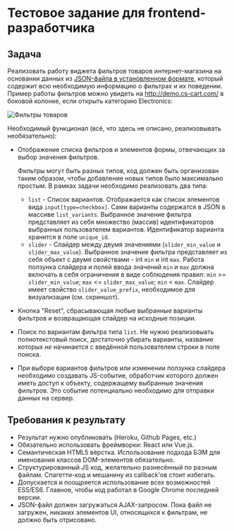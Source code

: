 # Тестовое задание для frontend-разработчика


## Задача

Реализовать работу виджета фильтров товаров интернет-магазина на основании данных из [JSON-файла в установленном формате](./files/002-json-example.json), который содержит всю необходимую информацию о фильтрах и их поведении.
Пример работы фильтров можно увидеть на http://demo.cs-cart.com/ в боковой колонке, если открыть категорию Electronics:

![Фильтры товаров](http://i.imgur.com/TYlvuAB.png)


Необходимый функционал (всё, что здесь не описано, реализовывать необязательно):
* Отображение списка фильтров и элементов формы, отвечающих за выбор значения фильтров.

    Фильтры могут быть разных типов, код должен быть организован таким образом, чтобы добавление новых типов было максимально простым. В рамках задачи необходимо реализовать два типа:
    * `list` - Список вариантов. Отображается как список элементов вида `input[type=checkbox]`. Сами варианты содержатся в JSON в массиве `list_variants`. Выбранное значение фильтра представляет из себя множество (массив) идентификаторов выбранных пользователем вариантов. Идентификатор варианта хранится в поле `unique_id`.  
    * `slider` - Слайдер между двумя значениями (`slider_min_value` и `slider_max_value`). Выбранное значение фильтра представляет из себя объект с двумя свойствами - int `min` и int `max`. Работа ползунка слайдера и полей ввода значений `min` и `max` должна включать в себя ограничения в виде соблюдения правил: `min` >= `slider_min_value`; `max` <= `slider_max_value`; `min` < `max`. Слайдер имеет свойство `slider_value_prefix`, необходимое для визуализации (см. скриншот).
* Кнопка "Reset", сбрасывающая любые выбранные варианты фильтров и возвращающая слайдер на исходные позиции.
* Поиск по вариантам фильтра типа `list`. Не нужно реализовыать полнотекстовый поиск, достаточно убирать варианты, название которых *не* начинается с введённой пользователем строки в поле поиска.  
* При выборе вариантов фильтров или изменении ползунка слайдера необходимо создавать JS-событие, обработчик которого должен иметь доступ к объекту, содержащему выбранные значения фильтров. Это событие потенциально необходимо для отправки данных на сервер. 

## Требования к результату

* Результат нужно опубликовать (Heroku, Github Pages, etc.)
* Обязательно использовать фреймворки: React или Vue.js.
* Семантическая HTML5 вёрстка. Использование подхода БЭМ для именования классов DOM-элементов обязательно.
* Структурированный JS код, желательно разнесённый по разным файлам. Спагетти-код и мешанину из callback'ов стоит избегать. 
* Допускается и поощряется использование всех возможностей ES5/ES6. Главное, чтобы код работал в Google Chrome последней версии.
* JSON-файл должен загружаться AJAX-запросом. Пока файл не загружен, никаких элементов UI, относящихся к фильтрам, не должно быть отрисовано. 


